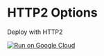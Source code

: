 # HTTP2 Options

Deploy with HTTP2

[![Run on Google Cloud](https://deploy.cloud.run/button.svg)](https://deploy.cloud.run)
